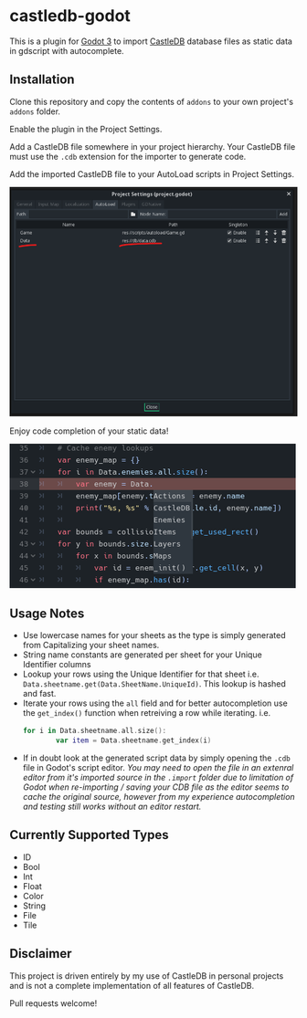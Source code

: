 # castledb-godot
This is a plugin for [Godot 3](https://godotengine.org/) to import [CastleDB](http://castledb.org/) database files as static data in gdscript with autocomplete.

## Installation
Clone this repository and copy the contents of `addons` to your own project's `addons` folder.

Enable the plugin in the Project Settings.

Add a CastleDB file somewhere in your project hierarchy. Your CastleDB file must use the `.cdb` extension for the importer to generate code.

Add the imported CastleDB file to your AutoLoad scripts in Project Settings.

![Add to autoload scripts](docs/project-settings-autoload.png "Add to autoload scripts")

Enjoy code completion of your static data!

![Autocomplete your CastleDB Data](docs/autocomplete.png "Autocomplete your CastleDB Data")

## Usage Notes
- Use lowercase names for your sheets as the type is simply generated from Capitalizing your sheet names.
- String name constants are generated per sheet for your Unique Identifier columns
- Lookup your rows using the Unique Identifier for that sheet i.e. `Data.sheetname.get(Data.SheetName.UniqueId)`. This lookup is hashed and fast.
- Iterate your rows using the `all` field and for better autocompletion use the `get_index()` function when retreiving a row while iterating. i.e.
    ```swift
    for i in Data.sheetname.all.size():
            var item = Data.sheetname.get_index(i)
    ```
- If in doubt look at the generated script data by simply opening the `.cdb` file in Godot's script editor. *You may need to open the file in an extenral editor from it's imported source in the `.import` folder due to  limitation of Godot when re-importing / saving your CDB file as the editor seems to cache the original source, however from my experience autocompletion and testing still works without an editor restart.*

## Currently Supported Types
 - ID
 - Bool
 - Int
 - Float
 - Color
 - String
 - File
 - Tile

## Disclaimer
This project is driven entirely by my use of CastleDB in personal projects and is not a complete implementation of all features of CastleDB.

Pull requests welcome!
